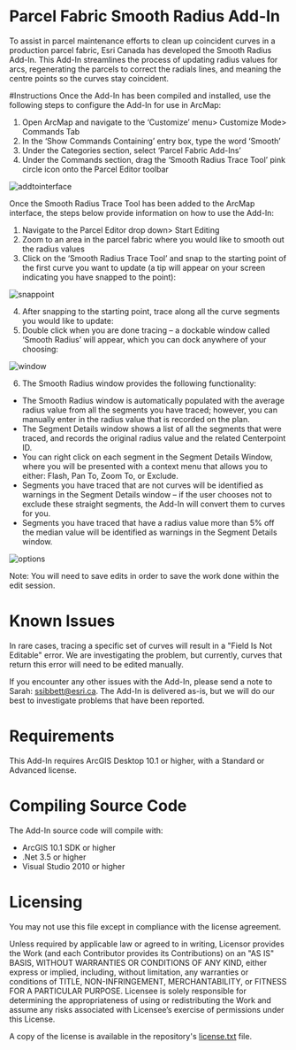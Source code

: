 # Parcel Fabric Smooth Radius Add-In
To assist in parcel maintenance efforts to clean up coincident curves in a production parcel fabric, Esri Canada has developed the Smooth Radius Add-In. This Add-In streamlines the process of updating radius values for arcs, regenerating the parcels to correct the radials lines, and meaning the centre points so the curves stay coincident. 

#Instructions
Once the Add-In has been compiled and installed, use the following steps to configure the Add-In for use in ArcMap:

1.	Open ArcMap and navigate to the ‘Customize’ menu> Customize Mode> Commands Tab
2.	In the ‘Show Commands Containing’ entry box, type the word ‘Smooth’
3.	Under the Categories section, select ‘Parcel Fabric Add-Ins’
4.	Under the Commands section, drag the ‘Smooth Radius Trace Tool’ pink circle icon onto the Parcel Editor toolbar

  ![addtointerface](https://cloud.githubusercontent.com/assets/8808482/16619380/d553401a-435b-11e6-91ed-10021bd8a612.jpg)

Once the Smooth Radius Trace Tool has been added to the ArcMap interface, the steps below provide information on how to use the Add-In:

1.	Navigate to the Parcel Editor drop down> Start Editing
2.	Zoom to an area in the parcel fabric where you would like to smooth out the radius values
3.	Click on the ‘Smooth Radius Trace Tool’ and snap to the starting point of the first curve you want to update (a tip will appear on your screen indicating you have snapped to the point):

  ![snappoint](https://cloud.githubusercontent.com/assets/8808482/16619384/daaa7308-435b-11e6-9823-ed49174653ab.jpg)

4.	After snapping to the starting point, trace along all the curve segments you would like to update:
5.	Double click when you are done tracing – a dockable window called ‘Smooth Radius’ will appear, which you can dock anywhere of your choosing:

  ![window](https://cloud.githubusercontent.com/assets/8808482/16619388/dce66cf8-435b-11e6-89fe-722c3ada5894.jpg)

6.	The Smooth Radius window provides the following functionality:
  * The Smooth Radius window is automatically populated with the average radius value from all the segments you have traced; however, you can manually enter in the radius value that is recorded on the plan. 
  * The Segment Details window shows a list of all the segments that were traced, and records the original radius value and the related Centerpoint ID. 
  * You can right click on each segment in the Segment Details Window, where you will be presented with a context menu that allows you to either: Flash, Pan To, Zoom To, or Exclude. 
  * Segments you have traced that are not curves will be identified as warnings in the Segment Details window – if the user chooses not to exclude these straight segments, the Add-In will convert them to curves for you. 
  * Segments you have traced that have a radius value more than 5% off the median value will be identified as warnings in the Segment Details window. 

  ![options](https://cloud.githubusercontent.com/assets/8808482/16619382/d6c2c6e6-435b-11e6-8914-d755bc95aac8.jpg)

Note: You will need to save edits in order to save the work done within the edit session. 

# Known Issues

In rare cases, tracing a specific set of curves will result in a "Field Is Not Editable" error. We are investigating the problem, but currently, curves that return this error will need to be edited manually. 

If you encounter any other issues with the Add-In, please send a note to Sarah: ssibbett@esri.ca. The Add-In is delivered as-is, but we will do our best to investigate problems that have been reported. 

# Requirements

This Add-In requires ArcGIS Desktop 10.1 or higher, with a Standard or Advanced license. 

# Compiling Source Code

The Add-In source code will compile with:
  * ArcGIS 10.1 SDK or higher
  * .Net 3.5 or higher
  * Visual Studio 2010 or higher

# Licensing

You may not use this file except in compliance with the license agreement. 

Unless required by applicable law or agreed to in writing, Licensor provides the Work (and each Contributor provides its Contributions) on an "AS IS" BASIS, WITHOUT WARRANTIES OR CONDITIONS OF ANY KIND, either express or implied, including, without limitation, any warranties or conditions of TITLE, NON-INFRINGEMENT, MERCHANTABILITY, or FITNESS FOR A PARTICULAR PURPOSE. Licensee is solely responsible for determining the appropriateness of using or redistributing the Work and assume any risks associated with Licensee’s exercise of permissions under this License.

A copy of the license is available in the repository's [license.txt](https://github.com/EsriCanada/ParcelFabricSmoothRadius/blob/master/license.txt) file. 
